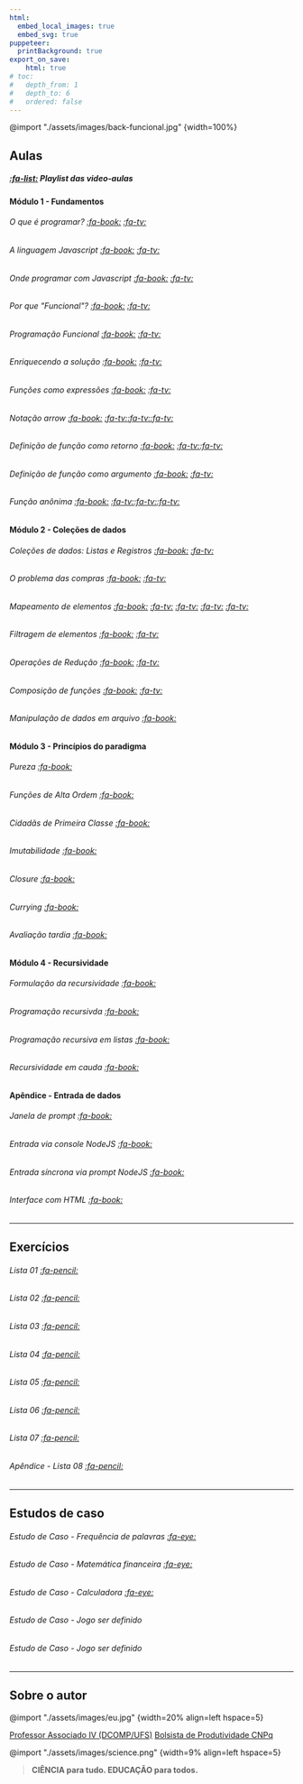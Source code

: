 ```yaml
---
html:
  embed_local_images: true
  embed_svg: true
puppeteer: 
  printBackground: true
export_on_save:
    html: true
# toc:
#   depth_from: 1
#   depth_to: 6
#   ordered: false
---
```


<!-- # Sumário {ignore}
[TOC] -->

@import "./assets/images/back-funcional.jpg" {width=100%}  

## Aulas

##### [:fa-list:](https://youtube.com/playlist?list=PLrX8_48jS7BcT4JdtUIHNKCuVEugPcz2d) Playlist das video-aulas 

#### Módulo 1 - Fundamentos
###### O que é programar? [:fa-book:](/conteudo/aulas/01oqueeprogramar.html) [:fa-tv:](https://youtu.be/OtznOZE6-ns)
###### A linguagem Javascript [:fa-book:](/conteudo/aulas/02linguagemjavascript.html) [:fa-tv:](https://youtu.be/vzm3EJjfsmQ)
###### Onde programar com Javascript [:fa-book:](/conteudo/aulas/03ondeprogramar.html) [:fa-tv:](https://youtu.be/b2NJFxu3DQY)
###### Por que "Funcional"? [:fa-book:](/conteudo/aulas/04porquefuncional.html) [:fa-tv:](https://youtu.be/5OAlfVrq1qE)
###### Programação Funcional [:fa-book:](/conteudo/aulas/05programacaofuncional.html) [:fa-tv:](https://youtu.be/Ccmh07GYsQs) 
###### Enriquecendo a solução [:fa-book:](/conteudo/aulas/06enriquecendoprograma.html) [:fa-tv:](https://youtu.be/l8ELcaEh4Mg)
###### Funções como expressões [:fa-book:](/conteudo/aulas/07funcoesexpressoes.html) [:fa-tv:](https://youtu.be/x72CpUk1mcg) 
###### Notação *arrow* [:fa-book:](/conteudo/aulas/08notacaoarrow.html) [:fa-tv:](https://youtu.be/2PTkYMLuFOY)[:fa-tv:](https://youtu.be/oEd3Zp5dvx4)[:fa-tv:](https://youtu.be/FL_wLGXjj50)
###### Definição de função como retorno [:fa-book:](/conteudo/aulas/09funcaocomoretorno.html) [:fa-tv:](https://youtu.be/N0vjAngeuJM)[:fa-tv:](https://youtu.be/p0GLTnDz7T8)  
###### Definição de função como argumento [:fa-book:](/conteudo/aulas/10funcaocomoargumento.html) [:fa-tv:](https://youtu.be/QIJXZTTIxQg) 
###### Função *anônima* [:fa-book:](/conteudo/aulas/11funcaoanonima.html) [:fa-tv:](https://youtu.be/yoYOomI51N4)[:fa-tv:](https://youtu.be/v_Ecdlqani8)[:fa-tv:](https://youtu.be/qkGi6Boa0bg)

#### Módulo 2 - Coleções de dados
###### Coleções de dados: Listas e Registros [:fa-book:](/conteudo/aulas/12colecoes.html) [:fa-tv:](https://youtu.be/nfiJpiOGElA)
###### O problema das compras [:fa-book:](/conteudo/aulas/13colecoes_compras.html) [:fa-tv:](https://youtu.be/V8NTzGHIZYA)
###### Mapeamento de elementos [:fa-book:](/conteudo/aulas/14mapeamento.html) [:fa-tv:](https://youtu.be/w5I1HLLQ5yI) [:fa-tv:](https://youtu.be/IzBosJgniWc) [:fa-tv:](https://youtu.be/LJ5OY9ky6kw) [:fa-tv:](https://youtu.be/JinulM8LOxI)
###### Filtragem de elementos [:fa-book:](/conteudo/aulas/15filtragem.html) [:fa-tv:](https://youtu.be/FAXLp33tICY)
###### Operações de Redução [:fa-book:](/conteudo/aulas/16reducao.html) [:fa-tv:](https://youtu.be/YG63uLaXPl4)
###### Composição de funções [:fa-book:](/conteudo/aulas/17composicao.html) [:fa-tv:](https://youtu.be/VYz9aszr5jc)
###### Manipulação de dados em arquivo [:fa-book:](/conteudo/aulas/18arquivos.html)

#### Módulo 3 - Princípios do paradigma
###### Pureza [:fa-book:](/conteudo/aulas/19principiospureza.html)
###### Funções de Alta Ordem [:fa-book:](/conteudo/aulas/20principiosaltaordem.html)
###### Cidadãs de Primeira Classe [:fa-book:](/conteudo/aulas/21principiosprimeiraclasse.html)
###### Imutabilidade [:fa-book:](/conteudo/aulas/22principiosimutabilidade.html)
###### *Closure* [:fa-book:](/conteudo/aulas/23principiosclosure.html)
###### *Currying* [:fa-book:](/conteudo/aulas/24principioscurrying.html)
###### Avaliação tardia [:fa-book:](/conteudo/aulas/25principiosavaltardia.html)

#### Módulo 4 - Recursividade
###### Formulação da recursividade [:fa-book:](/conteudo/aulas/26recursividadeformulacao.html)
###### Programação recursivda [:fa-book:](/conteudo/aulas/27programacaorecursiva.html)
###### Programação recursiva em listas [:fa-book:](/conteudo/aulas/28programacaorecursivalistas.html) 
###### Recursividade em cauda [:fa-book:](/conteudo/aulas/29recursividadecauda.html)

#### Apêndice - Entrada de dados
###### Janela de prompt [:fa-book:](/conteudo/aulas/30apendicejanelaprompt.html)
###### Entrada via console NodeJS [:fa-book:](/conteudo/aulas/31apendiceconsolenodejs.html)
###### Entrada síncrona via prompt NodeJS [:fa-book:](/conteudo/aulas/32apendicepromptnodejs.html)
###### Interface com HTML [:fa-book:](/conteudo/aulas/33apendiceentradahtml.html)

---
## Exercícios
###### Lista 01 [:fa-pencil:](/conteudo/exercicios/lista01.html)
###### Lista 02 [:fa-pencil:](/conteudo/exercicios/lista02.html)
###### Lista 03 [:fa-pencil:](/conteudo/exercicios/lista03.html)
###### Lista 04 [:fa-pencil:](/conteudo/exercicios/lista04.html)
###### Lista 05 [:fa-pencil:](/conteudo/exercicios/lista05.html)
###### Lista 06 [:fa-pencil:](/conteudo/exercicios/lista06.html)
###### Lista 07 [:fa-pencil:](/conteudo/exercicios/lista07.html)
###### Apêndice - Lista 08 [:fa-pencil:](/conteudo/exercicios/lista08.html)
---
## Estudos de caso
###### Estudo de Caso - Frequência de palavras [:fa-eye:](/conteudo/estudocaso/ec_frequencia.html)
###### Estudo de Caso - Matemática financeira [:fa-eye:](/conteudo/estudocaso/ec_financeira.html)
###### Estudo de Caso - Calculadora [:fa-eye:](/conteudo/estudocaso/ec_calculadora.html)
###### Estudo de Caso - *Jogo ser definido*
###### Estudo de Caso - *Jogo ser definido* 

---

## Sobre o autor

@import "./assets/images/eu.jpg" {width=20% align=left hspace=5} 

[Professor Associado IV (DCOMP/UFS)](https://www.sigaa.ufs.br/sigaa/public/docente/portal.jsf?siape=2527554)
[Bolsista de Produtividade CNPq](http://lattes.cnpq.br/7119477874134821)


@import "./assets/images/science.png" {width=9% align=left hspace=5} 

> **CIÊNCIA para tudo. 
> EDUCAÇÃO para todos.**